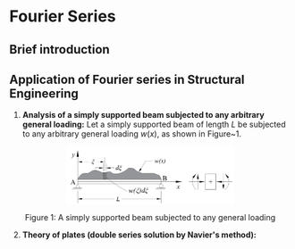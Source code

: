 # Fourier Series

## Brief introduction

## Application of Fourier series in Structural Engineering

1. **Analysis of a simply supported beam subjected to any arbitrary general loading:**
   Let a simply supported beam of length $L$ be subjected to any arbitrary general loading $w(x)$, as shown in Figure~1.
   
  <p align="center">
    <img align="center" src="ssb_general_load.png" alt="drawing" width="300"/>
  </p>
  <p align="center"> Figure 1: A simply supported beam subjected to any general loading </p>

2. **Theory of plates (double series solution by Navier's method):** 
